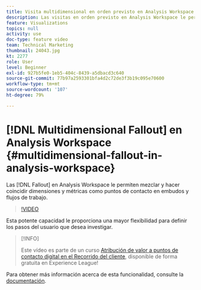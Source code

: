 ```yaml
---
title: Visita multidimensional en orden previsto en Analysis Workspace
description: Las visitas en orden previsto en Analysis Workspace le permiten mezclar y hacer coincidir dimensiones y métricas como puntos de contacto en embudos y flujos de trabajo.
feature: Visualizations
topics: null
activity: use
doc-type: feature video
team: Technical Marketing
thumbnail: 24043.jpg
kt: 2277
role: User
level: Beginner
exl-id: 927b5fe0-1eb5-404c-8439-a5dbacd3c640
source-git-commit: 77b97a2593301bfa4d2c72de3f3b19c095e70600
workflow-type: tm+mt
source-wordcount: '107'
ht-degree: 79%

---
```


# [!DNL Multidimensional Fallout] en Analysis Workspace {#multidimensional-fallout-in-analysis-workspace}

Las [!DNL Fallout] en Analysis Workspace le permiten mezclar y hacer coincidir dimensiones y métricas como puntos de contacto en embudos y flujos de trabajo.

>[!VIDEO](https://video.tv.adobe.com/v/24043/?quality=12)

Esta potente capacidad le proporciona una mayor flexibilidad para definir los pasos del usuario que desea investigar.

>[!INFO]
>
> Este vídeo es parte de un curso [Atribución de valor a puntos de contacto digital en el Recorrido del cliente](https://experienceleague.adobe.com/?recommended=Analytics-U-1-2020.2&amp;lang=es), disponible de forma gratuita en Experience League!

Para obtener más información acerca de esta funcionalidad, consulte la [documentación](https://experienceleague.adobe.com/docs/analytics/analyze/analysis-workspace/visualizations/fallout/configuring-interdimensional-fallout.html?lang=es).
